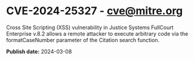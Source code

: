 # CVE-2024-25327 - cve@mitre.org

Cross Site Scripting (XSS) vulnerability in Justice Systems FullCourt Enterprise v.8.2 allows a remote attacker to execute arbitrary code via the formatCaseNumber parameter of the Citation search function.

**Publish date:** 2024-03-08
